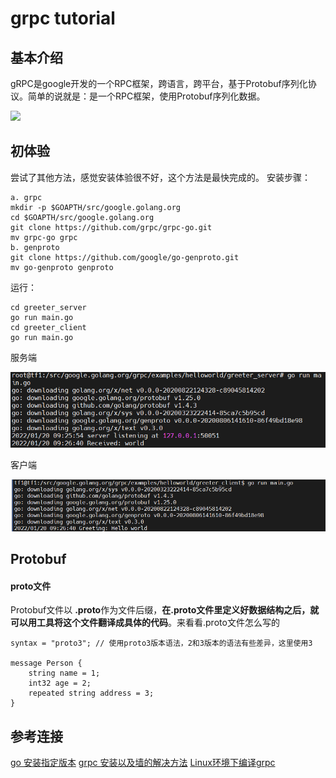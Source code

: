 # grpc tutorial



## 基本介绍

gRPC是google开发的一个RPC框架，跨语言，跨平台，基于Protobuf序列化协议。简单的说就是：是一个RPC框架，使用Protobuf序列化数据。

![](https://res.cloudinary.com/practicaldev/image/fetch/s--iYXRJCur--/c_limit%2Cf_auto%2Cfl_progressive%2Cq_auto%2Cw_880/https://dev-to-uploads.s3.amazonaws.com/uploads/articles/gf6ap50rfjjpzhytd1d3.png)

## 

## 初体验
尝试了其他方法，感觉安装体验很不好，这个方法是最快完成的。
安装步骤：

```shell
a. grpc
mkdir -p $GOAPTH/src/google.golang.org
cd $GOAPTH/src/google.golang.org
git clone https://github.com/grpc/grpc-go.git
mv grpc-go grpc
b. genproto
git clone https://github.com/google/go-genproto.git
mv go-genproto genproto
```

运行：
```shell
cd greeter_server 
go run main.go
cd greeter_client
go run main.go
```

服务端

![](../images/server.PNG)

客户端

![](../images/client.PNG)


## Protobuf

#### proto文件

Protobuf文件以 **.proto**作为文件后缀，**在.proto文件里定义好数据结构之后，就可以用工具将这个文件翻译成具体的代码**。来看看.proto文件怎么写的

```
syntax = "proto3"; // 使用proto3版本语法，2和3版本的语法有些差异，这里使用3

message Person {
    string name = 1;
    int32 age = 2;
    repeated string address = 3;
}

```


## 参考连接

[go 安装指定版本](https://blog.csdn.net/u013288190/article/details/117318918)
[grpc 安装以及墙的解决方法](https://www.cnblogs.com/rongfengliang/p/8480790.html)
[Linux环境下编译grpc](https://blog.csdn.net/y601500359/article/details/114531937)
